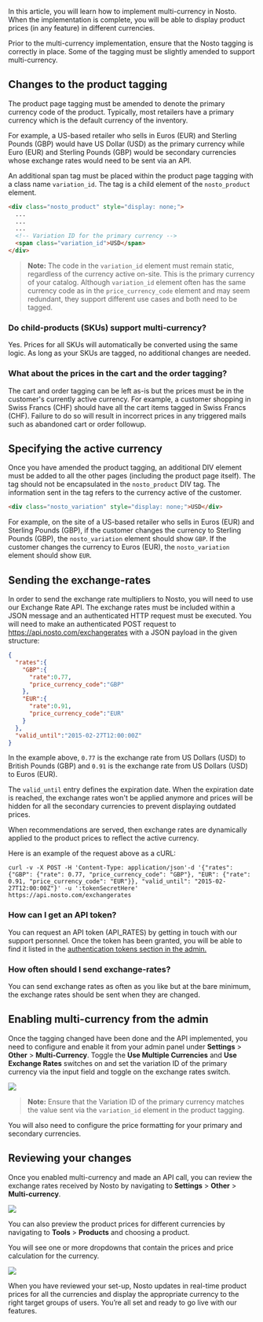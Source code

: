 In this article, you will learn how to implement multi-currency in Nosto. When the implementation is complete, you will be able to display product prices (in any feature) in different currencies.

Prior to the multi-currency implementation, ensure that the Nosto tagging is correctly in place. Some of the tagging must be slightly amended to support multi-currency.

## Changes to the product tagging

The product page tagging must be amended to denote the primary currency code of the product. Typically, most retailers have a primary currency which is the default currency of the inventory.

For example, a US-based retailer who sells in Euros (EUR) and Sterling Pounds (GBP) would have US Dollar (USD) as the primary currency while Euro (EUR) and Sterling Pounds (GBP) would be secondary currencies whose exchange rates would need to be sent via an API.

An additional span tag must be placed within the product page tagging with a class name `variation_id`. The tag is a child element of the `nosto_product` element.

```html
<div class="nosto_product" style="display: none;">
  ...
  ...
  ...
  <!-- Variation ID for the primary currency --> 
  <span class="variation_id">USD</span>
</div>
```

> **Note:** The code in the `variation_id` element must remain static, regardless of the currency active on-site. This is the primary currency of your catalog. Although `variation_id` element often has the same currency code as in the `price_currency_code` element and may seem redundant, they support different use cases and both need to be tagged.

### Do child-products (SKUs) support multi-currency?

Yes. Prices for all SKUs will automatically be converted using the same logic. As long as your SKUs are tagged, no additional changes are needed.

### What about the prices in the cart and the order tagging?

The cart and order tagging can be left as-is but the prices must be in the customer's currently active currency. For example, a customer shopping in Swiss Francs (CHF) should have all the cart items tagged in Swiss Francs (CHF). Failure to do so will result in incorrect prices in any triggered mails such as abandoned cart or order followup.

## Specifying the active currency

Once you have amended the product tagging, an additional DIV element must be added to all the other pages (including the product page itself). The tag should not be encapsulated in the `nosto_product` DIV tag. The information sent in the tag refers to the currency active of the customer.

```html
<div class="nosto_variation" style="display: none;">USD</div>
```

For example, on the site of a US-based retailer who sells in Euros (EUR) and Sterling Pounds (GBP), if the customer changes the currency to Sterling Pounds (GBP), the `nosto_variation` element should show `GBP`. If the customer changes the currency to Euros (EUR), the `nosto_variation` element should show `EUR`. 


## Sending the exchange-rates

In order to send the exchange rate multipliers to Nosto, you will need to use our Exchange Rate API. The exchange rates must be included within a JSON message and an authenticated HTTP request must be executed. You will need to make an authenticated POST request to https://api.nosto.com/exchangerates with a JSON payload in the given structure:

```json
{
  "rates":{
    "GBP":{
      "rate":0.77,
      "price_currency_code":"GBP"
    },
    "EUR":{
      "rate":0.91,
      "price_currency_code":"EUR"
    }
  },
  "valid_until":"2015-02-27T12:00:00Z"
}
```

In the example above, `0.77` is the exchange rate from US Dollars (USD) to British Pounds (GBP) and `0.91` is the exchange rate from US Dollars (USD) to Euros (EUR).

The `valid_until` entry defines the expiration date. When the expiration date is reached, the exchange rates won't be applied anymore and prices will be hidden for all the secondary currencies to prevent displaying outdated prices.

When recommendations are served, then exchange rates are dynamically applied to the product prices to reflect the active currency.

Here is an example of the request above as a cURL:

```
curl -v -X POST -H 'Content-Type: application/json'-d '{"rates": {"GBP": {"rate": 0.77, "price_currency_code": "GBP"}, "EUR": {"rate": 0.91, "price_currency_code": "EUR"}}, "valid_until": "2015-02-27T12:00:00Z"}' -u ':tokenSecretHere' https://api.nosto.com/exchangerates
```

### How can I get an API token?

You can request an API token (API_RATES) by getting in touch with our support personnel. Once the token has been granted, you will be able to find it listed in the [authentication tokens section in the admin.](https://help.nosto.com/settings-and-troubleshooting-faq/settings-authentication-tokens)

### How often should I send exchange-rates?

You can send exchange rates as often as you like but at the bare minimum, the exchange rates should be sent when they are changed.

## Enabling multi-currency from the admin

Once the tagging changed have been done and the API implemented, you need to configure and enable it from your admin panel under **Settings** > **Other** > **Multi-Currency**. Toggle the **Use Multiple Currencies** and **Use Exchange Rates** switches on and set the variation ID of the primary currency via the input field and toggle on the exchange rates switch.

![](https://user-images.githubusercontent.com/327432/36842403-419416ae-1d54-11e8-9bea-a979d7896977.png)

> **Note:** Ensure that the Variation ID of the primary currency matches the value sent via the `variation_id` element in the product tagging.

You will also need to configure the price formatting for your primary and secondary currencies.

## Reviewing your changes

Once you enabled multi-currency and made an API call, you can review the exchange rates received by Nosto by navigating to **Settings** > **Other** > **Multi-currency**.

![](https://user-images.githubusercontent.com/327432/36842599-d47f1748-1d54-11e8-9880-5250b129e62d.png)
 
You can also preview the product prices for different currencies by navigating to **Tools** > **Products** and choosing a product.

You will see one or more dropdowns that contain the prices and price calculation for the currency. 

![](https://user-images.githubusercontent.com/327432/36842669-15cb7412-1d55-11e8-8b48-5f769bb4ecd2.png)

When you have reviewed your set-up, Nosto updates in real-time product prices for all the currencies and display the appropriate currency to the right target groups of users. You’re all set and ready to go live with our features.